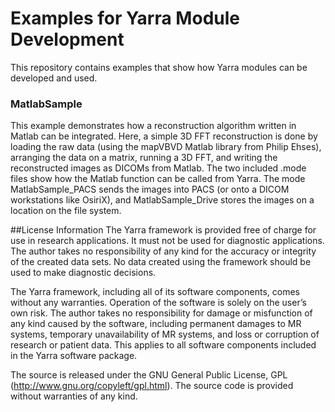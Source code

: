 # Examples for Yarra Module Development

This repository contains examples that show how Yarra modules can be developed and used.

### MatlabSample ###

This example demonstrates how a reconstruction algorithm written in Matlab can be integrated. Here, a simple 3D FFT reconstruction is done by loading the raw data (using the mapVBVD Matlab library from Philip Ehses), arranging the data on a matrix, running a 3D FFT, and writing the reconstructed images as DICOMs from Matlab. The two included .mode files show how the Matlab function can be called from Yarra. The mode MatlabSample_PACS sends the images into PACS (or onto a DICOM workstations like OsiriX), and MatlabSample_Drive stores the images on a location on the file system.

##License Information
The Yarra framework is provided free of charge for use in research applications. It must not be used for diagnostic applications. The author takes no responsibility of any kind for the accuracy or integrity of the created data sets. No data created using the framework should be used to make diagnostic decisions.

The Yarra framework, including all of its software components, comes without any warranties. Operation of the software is solely on the user’s own risk. The author takes no responsibility for damage or misfunction of any kind caused by the software, including permanent damages to MR systems, temporary unavailability of MR systems, and loss or corruption of research or patient data. This applies to all software components included in the Yarra software package.

The source is released under the GNU General Public License, GPL (http://www.gnu.org/copyleft/gpl.html). The source code is provided without warranties of any kind.